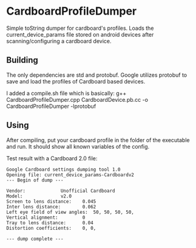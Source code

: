 # CardboardProfileDumper
Simple toString dumper for cardboard's profiles. 
Loads the current_device_params file stored on android devices after scanning/configuring a cardboard device.

## Building ##

The only dependencies are std and protobuf.
Google utilizes protobuf to save and load the profiles of Cardboard based devices.

I added a compile.sh file which is basically:
  g++ CardboardProfileDumper.cpp CardboardDevice.pb.cc -o CardboardProfileDumper -lprotobuf
  
## Using ##

After compiling, put your cardboard profile in the folder of the executable and run.
It should show all known variables of the config.

Test result with a Cardboard 2.0 file:

    Google Cardboard settings dumping tool 1.0
    Opening file: current_device_params-Cardboardv2
    --- Begin of dump ---
    
    Vendor: 			Unofficial Cardboard
    Model: 				v2.0
    Screen to lens distance: 	0.045
    Inter lens distance: 		0.062
    Left eye field of view angles: 	50, 50, 50, 50, 
    Vertical alignment: 		0
    Tray to lens distance: 		0.04
    Distortion coefficients: 	0, 0, 
    
    --- dump complete ---
